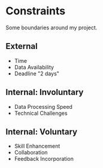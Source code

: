 # Constraints

Some boundaries around my project.

## External

- Time
- Data Availability
- Deadline "2 days"

## Internal: Involuntary
- Data Processing Speed
- Technical Challenges

## Internal: Voluntary
- Skill Enhancement
- Collaboration
- Feedback Incorporation